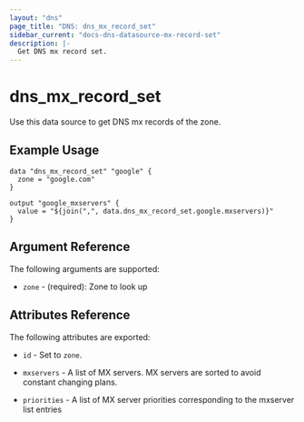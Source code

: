 ```yaml
---
layout: "dns"
page_title: "DNS: dns_mx_record_set"
sidebar_current: "docs-dns-datasource-mx-record-set"
description: |-
  Get DNS mx record set.
---
```


# dns_mx_record_set

Use this data source to get DNS mx records of the zone.

## Example Usage

```hcl
data "dns_mx_record_set" "google" {
  zone = "google.com"
}

output "google_mxservers" {
  value = "${join(",", data.dns_mx_record_set.google.mxservers)}"
}
```

## Argument Reference

The following arguments are supported:

 * `zone` - (required): Zone to look up

## Attributes Reference

The following attributes are exported:

 * `id` - Set to `zone`.

 * `mxservers` - A list of MX servers. MX servers are sorted to avoid constant changing plans.

 * `priorities` - A list of MX server priorities corresponding to the mxserver list entries
